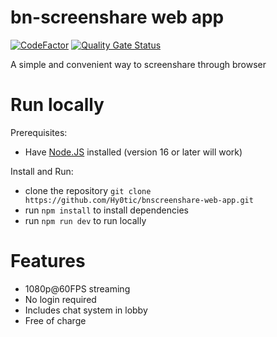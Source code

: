 # bn-screenshare web app
[![CodeFactor](https://www.codefactor.io/repository/github/hy0tic/bnscreenshare-web-app/badge)](https://www.codefactor.io/repository/github/hy0tic/bnscreenshare-web-app)
[![Quality Gate Status](https://sonarcloud.io/api/project_badges/measure?project=Hy0tic_bnscreenshare-web-app&metric=alert_status)](https://sonarcloud.io/summary/new_code?id=Hy0tic_bnscreenshare-web-app)

A simple and convenient way to screenshare through browser

# Run locally
Prerequisites:
* Have [Node.JS](https://nodejs.org/en) installed (version 16 or later will work)

Install and Run:
* clone the repository `git clone https://github.com/Hy0tic/bnscreenshare-web-app.git`
* run `npm install` to install dependencies
* run `npm run dev` to run locally

# Features
* 1080p@60FPS streaming
* No login required
* Includes chat system in lobby
* Free of charge
